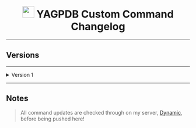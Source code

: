 <h1 align="center"><img src="https://yagpdb.xyz/static/img/logo_y.png" height=32px width=32px></img>&nbspYAGPDB Custom Command Changelog</h1>


---

## Versions

---
<details>
<summary>Version 1</summary>

- **V1**  
	**•** [`V1.0`](https://github.com/Ranger-4297/Dynamic-YAGPDB-ccs/releases/tag/V1) - Outdated.  
	**•** [`V1.4`](https://github.com/Ranger-4297/Dynamic-YAGPDB-ccs/releases/tag/V1.4) - Outdated
	**•** [`v1.7`](https://github.com/Ranger-4297/Dynamic-YAGPDB-ccs/releases/tag/V1.7) - Current version.  
</details>

---

## Notes
> All command updates are checked through on my server, [Dynamic](https://discord.gg/ekMQH384KC), before being pushed here!